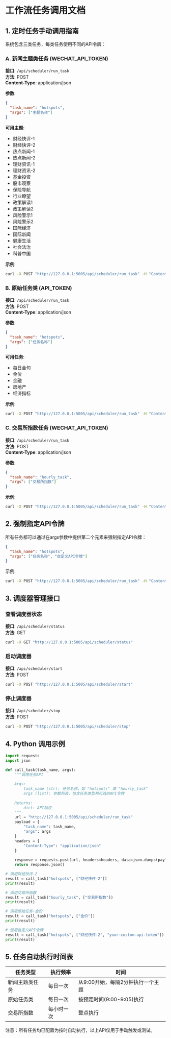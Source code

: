 # 工作流任务调用文档

## 1. 定时任务手动调用指南

系统包含三类任务，每类任务使用不同的API令牌：

### A. 新闻主题类任务 (WECHAT_API_TOKEN)

**接口**: `/api/scheduler/run_task`  
**方法**: POST  
**Content-Type**: application/json

**参数**:
```json
{
  "task_name": "hotspots",
  "args": ["主题名称"]
}
```

**可用主题**:
- 财经快评-1
- 财经快评-2
- 热点新闻-1
- 热点新闻-2
- 理财资讯-1
- 理财资讯-2
- 基金投资
- 股市观察
- 保险导航
- 行业瞭望
- 政策解读1
- 政策解读2
- 风险警示1
- 风险警示2
- 国际经济
- 国际新闻
- 健康生活
- 社会法治
- 科普中国

**示例**:
```bash
curl -X POST "http://127.0.0.1:5005/api/scheduler/run_task" -H "Content-Type: application/json" -d '{"task_name": "hotspots", "args": ["财经快评-2"]}'
```

### B. 原始任务类 (API_TOKEN)

**接口**: `/api/scheduler/run_task`  
**方法**: POST  
**Content-Type**: application/json

**参数**:
```json
{
  "task_name": "hotspots",
  "args": ["任务名称"]
}
```

**可用任务**:
- 每日金句
- 金价
- 金融
- 房地产
- 经济指标

**示例**:
```bash
curl -X POST "http://127.0.0.1:5005/api/scheduler/run_task" -H "Content-Type: application/json" -d '{"task_name": "hotspots", "args": ["金价"]}'
```

### C. 交易所指数任务 (WECHAT_API_TOKEN)

**接口**: `/api/scheduler/run_task`  
**方法**: POST  
**Content-Type**: application/json

**参数**:
```json
{
  "task_name": "hourly_task",
  "args": ["交易所指数"]
}
```

**示例**:
```bash
curl -X POST "http://127.0.0.1:5005/api/scheduler/run_task" -H "Content-Type: application/json" -d '{"task_name": "hourly_task", "args": ["交易所指数"]}'
```

## 2. 强制指定API令牌

所有任务都可以通过在args参数中提供第二个元素来强制指定API令牌：

```json
{
  "task_name": "hotspots",
  "args": ["任务名称", "自定义API令牌"]
}
```

示例:
```bash
curl -X POST "http://127.0.0.1:5005/api/scheduler/run_task" -H "Content-Type: application/json" -d '{"task_name": "hotspots", "args": ["财经快评-2", "app-sWWA6yNTphzXxTLQFQbjmJ6B"]}'
```

## 3. 调度器管理接口

### 查看调度器状态
**接口**: `/api/scheduler/status`  
**方法**: GET

```bash
curl -X GET "http://127.0.0.1:5005/api/scheduler/status"
```

### 启动调度器
**接口**: `/api/scheduler/start`  
**方法**: POST

```bash
curl -X POST "http://127.0.0.1:5005/api/scheduler/start"
```

### 停止调度器
**接口**: `/api/scheduler/stop`  
**方法**: POST

```bash
curl -X POST "http://127.0.0.1:5005/api/scheduler/stop"
```

## 4. Python 调用示例

```python
import requests
import json

def call_task(task_name, args):
    """调用任务API
    
    Args:
        task_name (str): 任务名称，如 "hotspots" 或 "hourly_task"
        args (list): 参数列表，包含任务类型和可选的API令牌
    
    Returns:
        dict: API响应
    """
    url = "http://127.0.0.1:5005/api/scheduler/run_task"
    payload = {
        "task_name": task_name,
        "args": args
    }
    headers = {
        "Content-Type": "application/json"
    }
    
    response = requests.post(url, headers=headers, data=json.dumps(payload))
    return response.json()

# 调用财经快评-2
result = call_task("hotspots", ["财经快评-2"])
print(result)

# 调用交易所指数
result = call_task("hourly_task", ["交易所指数"])
print(result)

# 调用原始任务-金价
result = call_task("hotspots", ["金价"])
print(result)

# 使用自定义API令牌
result = call_task("hotspots", ["财经快评-2", "your-custom-api-token"])
print(result)
```

## 5. 任务自动执行时间表

| 任务类型 | 执行频率 | 时间 |
|---------|---------|------|
| 新闻主题类任务 | 每日一次 | 从9:00开始，每隔2分钟执行一个主题 |
| 原始任务类 | 每日一次 | 按预定时间(9:00-9:05)执行 |
| 交易所指数 | 每小时一次 | 整点执行 |

注意：所有任务均已配置为按时自动执行，以上API仅用于手动触发或测试。 